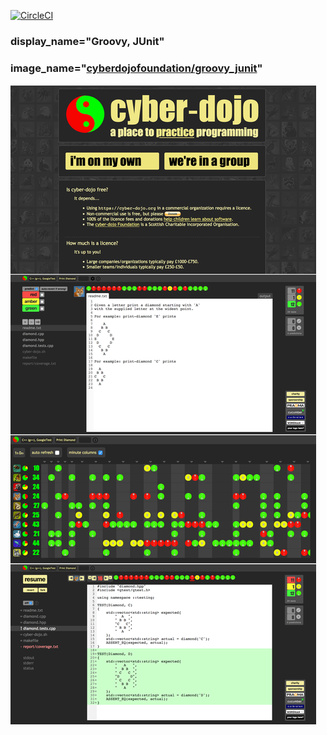 [![CircleCI](https://circleci.com/gh/cyber-dojo-start-points/groovy-junit.svg?style=svg)](https://circleci.com/gh/cyber-dojo-start-points/groovy-junit)

### display_name="Groovy, JUnit"
### image_name="[cyberdojofoundation/groovy_junit](https://hub.docker.com/repository/docker/cyberdojofoundation/groovy_junit)"

![cyber-dojo.org home page](https://github.com/cyber-dojo/cyber-dojo/blob/master/shared/home_page_snapshot.png)

